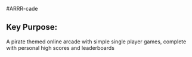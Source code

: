 #ARRR-cade

 ## Key Purpose:
 A pirate themed online arcade with simple single player games, complete with personal high scores and leaderboards


